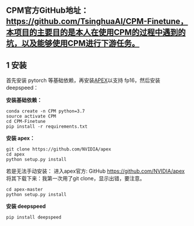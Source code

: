 ## CPM官方GitHub地址：https://github.com/TsinghuaAI/CPM-Finetune，本项目的主要目的是本人在使用CPM的过程中遇到的坑，以及能够使用CPM进行下游任务。

## 1 安装

首先安装 pytorch 等基础依赖，再安装[APEX](https://github.com/NVIDIA/apex#quick-start)以支持 fp16，然后安装 deepspeed：

**安装基础依赖：**

```[bash]
conda create -n CPM python=3.7
source activate CPM
cd CPM-Finetune
pip install -r requirements.txt
```

**安装 apex：**

```[bash]
git clone https://github.com/NVIDIA/apex
cd apex
python setup.py install
```

若是无法手动安装：
进入apex官方: GitHub https://github.com/NVIDIA/apex 将其下载下来：我第一次用了git clone，显示出错，要注意。

```[bash]
cd apex-master
python setup.py install
```

**安装 deepspeed**

```[bash]
pip install deepspeed

